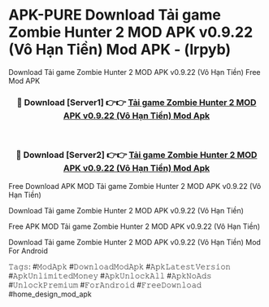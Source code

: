 # APK-PURE Download Tải game Zombie Hunter 2 MOD APK v0.9.22 (Vô Hạn Tiền) Mod APK - (lrpyb)
Download Tải game Zombie Hunter 2 MOD APK v0.9.22 (Vô Hạn Tiền) Free Mod APK

<div align="center">
<h3>🔴 Download [Server1] 👉👉 <a href="https://apk-comot.site?title=Tải_game_Zombie_Hunter_2_MOD_APK_v0.9.22_(Vô_Hạn_Tiền)">Tải game Zombie Hunter 2 MOD APK v0.9.22 (Vô Hạn Tiền) Mod Apk</a></h3><br>

<h3>🔴 Download [Server2] 👉👉 <a href="https://apk-comot.site?title=Tải_game_Zombie_Hunter_2_MOD_APK_v0.9.22_(Vô_Hạn_Tiền)">Tải game Zombie Hunter 2 MOD APK v0.9.22 (Vô Hạn Tiền) Mod Apk</a></h3>
</div>


Free Download APK MOD Tải game Zombie Hunter 2 MOD APK v0.9.22 (Vô Hạn Tiền)

Download Tải game Zombie Hunter 2 MOD APK v0.9.22 (Vô Hạn Tiền) 

Free APK MOD Tải game Zombie Hunter 2 MOD APK v0.9.22 (Vô Hạn Tiền) 

Download Tải game Zombie Hunter 2 MOD APK v0.9.22 (Vô Hạn Tiền) Mod For Android

𝚃𝚊𝚐𝚜: #𝙼𝚘𝚍𝙰𝚙𝚔 #𝙳𝚘𝚠𝚗𝚕𝚘𝚊𝚍𝙼𝚘𝚍𝙰𝚙𝚔 #𝙰𝚙𝚔𝙻𝚊𝚝𝚎𝚜𝚝𝚅𝚎𝚛𝚜𝚒𝚘𝚗 #𝙰𝚙𝚔𝚄𝚗𝚕𝚒𝚖𝚒𝚝𝚎𝚍𝙼𝚘𝚗𝚎𝚢 #𝙰𝚙𝚔𝚄𝚗𝚕𝚘𝚌𝚔𝙰𝚕𝚕 #𝙰𝚙𝚔𝙽𝚘𝙰𝚍𝚜 #𝚄𝚗𝚕𝚘𝚌𝚔𝙿𝚛𝚎𝚖𝚒𝚞𝚖 #𝙵𝚘𝚛𝙰𝚗𝚍𝚛𝚘𝚒𝚍 #𝙵𝚛𝚎𝚎𝙳𝚘𝚠𝚗𝚕𝚘𝚊𝚍 #home_design_mod_apk